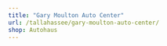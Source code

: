 ```yaml
---
title: "Gary Moulton Auto Center"
url: /tallahassee/gary-moulton-auto-center/
shop: Autohaus
---
```

